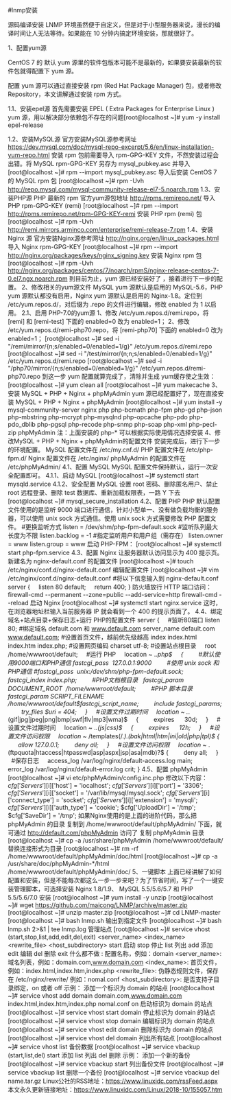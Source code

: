 #lnmp安装

源码编译安装 LNMP 环境虽然便于自定义，但是对于小型服务器来说，漫长的编译时间让人无法等待。如果能在 10 分钟内搞定环境安装，那就很好了。

1、配置yum源

CentOS 7 的 默认 yum 源里的软件包版本可能不是最新的，如果要安装最新的软件包就得配置下 yum 源。

配置 yum 源可以通过直接安装 rpm (Red Hat Package Manager) 包，或者修改 Repository，本文讲解通过安装 rpm 方式。

1.1、安装epel源
首先需要安装 EPEL ( Extra Packages for Enterprise Linux ) yum 源，用以解决部分依赖包不存在的问题[root@localhost ~]# yum -y install epel-release

1.2、安装MySQL源
官方安装MySQL源参考网址
https://dev.mysql.com/doc/mysql-repo-excerpt/5.6/en/linux-installation-yum-repo.html
安装 rpm 包前需要导入 rpm-GPG-KEY 文件，不然安装过程会出错。将 MySQL rpm-GPG-KEY 另存为 mysql_pubkey.asc 并导入
[root@localhost ~]# rpm --import mysql_pubkey.asc
导入后安装 CentOS 7 的 MySQL rpm 包
[root@localhost ~]# rpm -Uvh http://repo.mysql.com/mysql-community-release-el7-5.noarch.rpm
1.3、安装PHP源
PHP 最新的 rpm 官方yum源包地址
http://rpms.remirepo.net/
导入 PHP rpm-GPG-KEY (remi)
[root@localhost ~]# rpm --import http://rpms.remirepo.net/rpm-GPG-KEY-remi
安装 PHP rpm (remi) 包
[root@localhost ~]# rpm -Uvh http://remi.mirrors.arminco.com/enterprise/remi-release-7.rpm
1.4、安装 Nginx 源
官方安装Nginx源参考网址
http://nginx.org/en/linux_packages.html
导入 Nginx rpm-GPG-KEY
[root@localhost ~]# rpm --import http://nginx.org/packages/keys/nginx_signing.key
安装 Nginx rpm 包
[root@localhost ~]# rpm -Uvh http://nginx.org/packages/centos/7/noarch/rpmS/nginx-release-centos-7-0.el7.ngx.noarch.rpm
到目前为止，yum 源已经安装好了 ，接着进行下一步的配置。
2、修改相关的yum源文件
MySQL yum 源默认是启用的 MySQL-5.6，PHP yum 源默认都没有启用，Nginx yum 源默认是启用的 Nginx-1.8。定位到 /etc/yum.repos.d/，对后缀为 .repo 的文件进行编辑，修改 enabled 为 1 以启用。
2.1、启用 PHP-7.0的yum源
1、修改 /etc/yum.repos.d/remi.repo，将 [remi] 和 [remi-test] 下面的 enabled=0 改为 enabled=1；
2、修改 /etc/yum.repos.d/remi-php70.repo，将 [remi-php70] 下面的 enabled=0 改为 enabled=1；
[root@localhost ~]# sed -i "/remi\/mirror/{n;s/enabled=0/enabled=1/g}" /etc/yum.repos.d/remi.repo
[root@localhost ~]# sed -i "/test\/mirror/{n;n;s/enabled=0/enabled=1/g}" /etc/yum.repos.d/remi.repo
[root@localhost ~]# sed -i "/php70\/mirror/{n;s/enabled=0/enabled=1/g}" /etc/yum.repos.d/remi-php70.repo
到这一步 yum 配置就算完成了，清除并生成 yum缓存使之生效：
[root@localhost ~]# yum clean all
[root@localhost ~]# yum makecache
3、安装 MySQL + PHP + Nginx + phpMyAdmin
yum 源已经配置好了，现在直接安装 MySQL + PHP + Nginx + phpMyAdmin
[root@localhost ~]# yum install -y mysql-community-server nginx php php-bcmath php-fpm php-gd php-json php-mbstring php-mcrypt php-mysqlnd php-opcache php-pdo php-pdo_dblib php-pgsql php-recode php-snmp php-soap php-xml php-pecl-zip phpMyAdmin
注：上面安装的 php-* 可以根据实际使用情况选择安装
4、修改MySQL + PHP + Nginx + phpMyAdmin的配置文件
安装完成后，进行下一步的环境配置。
MySQL 配置文件在 /etc/my.cnf.d/
PHP 配置文件在 /etc/php-fpm.d/
Nginx 配置文件在 /etc/nginx/
phpMyAdmin 的配置文件在 /etc/phpMyAdmin/
4.1、配置 MySQL
MySQL 配置文件保持默认，运行一次安全配置即可。
4.1.1、启动 MySQL
[root@localhost ~]# systemctl start mysqld.service
4.1.2、安全配置 MySQL
设置 root 密码、删除匿名用户、禁止 root 远程登录、删除 test 数据库、重新加载权限表，一路 Y 下去
[root@localhost ~]# mysql_secure_installation
4.2、配置 PHP
PHP 默认配置文件使用的是监听 9000 端口进行通信，针对小型单一、没有做负载均衡的服务器，可以使用 unix sock 方式通信。使用 unix sock 方式需要修改 PHP 配置文件。
#更换监听方式
listen = /dev/shm/php-fpm-default.sock
#监听队列最大长度为不限
listen.backlog = -1
#指定监听用户和用户组（需存在）
listen.owner = www
listen.group = www
启动 PHP-FPM：
[root@localhost ~]# systemctl start php-fpm.service
4.3、配置 Nginx
让服务器默认访问显示为 400 提示页。
新建名为 nginx-default.conf 的配置文件
[root@localhost ~]# touch /etc/nginx/conf.d/nginx-default.conf
编辑配置文件
[root@localhost ~]# vim /etc/nginx/conf.d/nginx-default.conf
#将以下信息输入到 nginx-default.conf
server
{
    listen 80 default;
    return 400;
}
防火墙放行 HTTP 端口访问：
firewall-cmd --permanent --zone=public --add-service=http
firewall-cmd --reload
启动 Nginx
[root@localhost ~]# systemctl start nginx.service
这时，在浏览器地址栏输入当前服务器 IP 就会看到一个 400 的提示页面了。
4.4、绑定域名+站点目录+保存日志+运行 PHP的配置文件
server
{
    #监听80端口
listen 80;
#绑定域名 default.com 和 www.default.com
server_name default.com www.default.com;
#设置首页文件，越前优先级越高
index index.html index.htm index.php;
#设置网页编码
charset utf-8;
#设置站点根目录
    root  /home/wwwroot/default;
    #运行 PHP
    location ~ .*\.php$
    {
        #默认使用9000端口和PHP通信
fastcgi_pass  127.0.0.1:9000
        #使用 unix sock 和PHP通信
#fastcgi_pass  unix:/dev/shm/php-fpm-default.sock;
        fastcgi_index index.php;
        #PHP文档根目录
  fastcgi_param DOCUMENT_ROOT  /home/wwwroot/default;
        #PHP 脚本目录
fastcgi_param SCRIPT_FILENAME  /home/wwwroot/default$fastcgi_script_name;
        include fastcgi_params;
        try_files $uri = 404;
    }
    #设置文件过期时间
    location ~ .*\.(gif|jpg|jpeg|png|bmp|swf|flv|mp3|wma)$
    {
        expires      30d;
    }
    #设置文件过期时间
    location ~ .*\.(js|css)$
    {
        expires      12h;
    }
    #设置文件访问权限
    location ~* /templates(/.*)\.(bak|html|htm|ini|old|php|tpl)$ {
        allow 127.0.0.1;
        deny all;
    }
    #设置文件访问权限
    location ~* \.(ftpquota|htaccess|htpasswd|asp|aspx|jsp|asa|mdb)?$ {
        deny all;
    }
    #保存日志
    access_log /var/log/nginx/default-access.log main;
    error_log /var/log/nginx/default-error.log crit;
}
4.5、配置 phpMyAdmin
[root@localhost ~]# vi etc/phpMyAdmin/config.inc.php
修改以下内容：
$cfg['Servers'][$i]['host'] = 'localhost';
$cfg['Servers'][$i]['port'] = '3306';
$cfg['Servers'][$i]['socket'] = '/var/lib/mysql/mysql.sock';
$cfg['Servers'][$i]['connect_type'] = 'socket';
$cfg['Servers'][$i]['extension'] = 'mysqli';
$cfg['Servers'][$i]['auth_type'] = 'cookie';
$cfg['UploadDir'] = '/tmp';
$cfg['SaveDir'] = '/tmp';
如果Nginx使用的是上面的进阶代码，那么把 phpMyAdmin 的目录 复制到 /home/wwwroot/default/phpMyAdmin/ 下面，就可通过 http://default.com/phpMyAdmin 访问了
复制 phpMyAdmin 目录
[root@localhost ~]# cp -a /usr/share/phpMyAdmin /home/wwwroot/default/
替换连接形式为目录
[root@localhost ~]# rm -rf /home/wwwroot/default/phpMyAdmin/doc/html
[root@localhost ~]# cp -a /usr/share/doc/phpMyAdmin-<span>*</span>/html /home/wwwroot/default/phpMyAdmin/doc/
5、一键脚本
上面已经讲解了如何配置和安装，但是不能每次都这么一步一步来吧？为了节省时间，写了一个一键安装管理脚本，可选择安装 Nginx 1.8/1.9、 MySQL 5.5/5.6/5.7 和 PHP 5.5/5.6/7.0
安装
[root@localhost ~]# yum install -y unzip
[root@localhost ~]# wget https://github.com/maicong/LNMP/archive/master.zip
[root@localhost ~]# unzip master.zip
[root@localhost ~]# cd LNMP-master
[root@localhost ~]# bash lnmp.sh
输出到指定文件
[root@localhost ~]# bash lnmp.sh 2>&1 | tee lnmp.log
管理站点
[root@localhost ~]# service vhost (start,stop,list,add,edit,del,exit) <domain> <server_name> <index_name> <rewrite_file> <host_subdirectory>
start 启动
stop 停止
list 列出
add 添加
edit 编辑
del 删除
exit 什么都不做
<domain>: 配置名称，例如：domain
<server_name>: 域名列表，例如：domain.com,www.domain.com
<index_name>: 首页文件，例如：index.html,index.htm,index.php
<rewrite_file>: 伪静态规则文件，保存在 /etc/nginx/rewrite/ 例如：nomal.conf
<host_subdirectory>: 是否支持子目录绑定，on 或者 off
示例：
添加一个标识为 domain 的站点
[root@localhost ~]# service vhost add domain domain.com,www.domain.com index.html,index.htm,index.php nomal.conf on
启动标识为 domain 的站点
[root@localhost ~]# service vhost start domain
停止标识为 domain 的站点
[root@localhost ~]# service vhost stop domain
编辑标识为 domain 的站点
[root@localhost ~]# service vhost edit domain
删除标识为 domain 的站点
[root@localhost ~]# service vhost del domain
列出所有站点
[root@localhost ~]# service vhost list
备份数据
[root@localhost ~]# service vbackup (start,list,del) <delete name.tar.gz>
start 添加
list 列出
del 删除
示例：
添加一个新的备份
[root@localhost ~]# service vbackup start
列出备份文件
[root@localhost ~]# service vbackup list
删除一个备份
[root@localhost ~]# service vbackup del name.tar.gz
Linux公社的RSS地址：https://www.linuxidc.com/rssFeed.aspx
本文永久更新链接地址：https://www.linuxidc.com/Linux/2018-10/155057.htm
